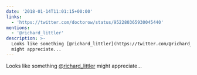 ```yaml
---
date: '2018-01-14T11:01:15+00:00'
links:
  - 'https://twitter.com/doctorow/status/952280365930045440'
mentions:
  - '@richard_littler'
description: >-
  Looks like something [@richard_littler](https://twitter.com/@richard_littler)
  might appreciate...
---
```

Looks like something [@richard_littler](https://twitter.com/@richard_littler) might appreciate... 
